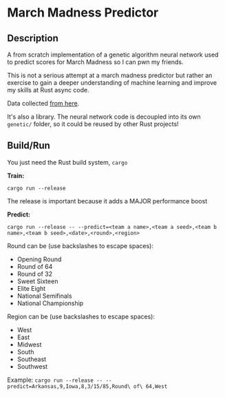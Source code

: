 # March Madness Predictor

## Description

A from scratch implementation of a genetic algorithm neural network used to predict scores for March Madness so I can pwn my friends.

This is not a serious attempt at a march madness predictor but rather an exercise to gain a deeper understanding of machine learning and improve my skills at Rust async code.

Data collected [from here](https://data.world/sports/ncaa-mens-march-madness).

It's also a library. The neural network code is decoupled into its own `genetic/` folder, so it could be reused by other Rust projects!

## Build/Run

You just need the Rust build system, `cargo`

__Train:__

`cargo run --release`

The release is important because it adds a MAJOR performance boost

__Predict:__

`cargo run --release -- --predict=<team a name>,<team a seed>,<team b name>,<team b seed>,<date>,<round>,<region>`

Round can be (use backslashes to escape spaces):
- Opening Round
- Round of 64
- Round of 32
- Sweet Sixteen
- Elite Eight
- National Semifinals
- National Championship

Region can be (use backslashes to escape spaces):
- West
- East
- Midwest
- South
- Southeast
- Southwest

Example:
`cargo run --release -- --predict=Arkansas,9,Iowa,8,3/15/85,Round\ of\ 64,West`
